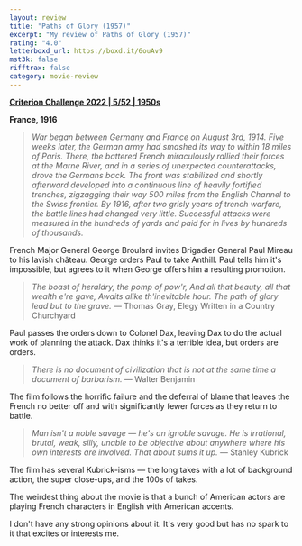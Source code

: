 ```yaml
---
layout: review
title: "Paths of Glory (1957)"
excerpt: "My review of Paths of Glory (1957)"
rating: "4.0"
letterboxd_url: https://boxd.it/6ouAv9
mst3k: false
rifftrax: false
category: movie-review
---
```


<b><a href="https://boxd.it/q4PJa/detail" target="_blank" rel="noopener">Criterion Challenge 2022 | 5/52 | 1950s</a></b>

<b>France, 1916</b>

<blockquote><i>War began between Germany and France on August 3rd, 1914. Five weeks later, the German army had smashed its way to within 18 miles of Paris. There, the battered French miraculously rallied their forces at the Marne River, and in a series of unexpected counterattacks, drove the Germans back. The front was stabilized and shortly afterward developed into a continuous line of heavily fortified trenches, zigzagging their way 500 miles from the English Channel to the Swiss frontier. By 1916, after two grisly years of trench warfare, the battle lines had changed very little. Successful attacks were measured in the hundreds of yards and paid for in lives by hundreds of thousands.</i></blockquote>

French Major General George Broulard invites Brigadier General Paul Mireau to his lavish château. George orders Paul to take Anthill. Paul tells him it's impossible, but agrees to it when George offers him a resulting promotion.

<blockquote><i>The boast of heraldry, the pomp of pow'r,
And all that beauty, all that wealth e're gave,
Awaits alike th'inevitable hour.
The path of glory lead but to the grave.</i>
— Thomas Gray, Elegy Written in a Country Churchyard</blockquote>

Paul passes the orders down to Colonel Dax, leaving Dax to do the actual work of planning the attack. Dax thinks it's a terrible idea, but orders are orders.

<blockquote><i>There is no document of civilization that is not at the same time a document of barbarism.</i>
— Walter Benjamin</blockquote>

The film follows the horrific failure and the deferral of blame that leaves the French no better off and with significantly fewer forces as they return to battle.

<blockquote><i>Man isn't a noble savage — he's an ignoble savage. He is irrational, brutal, weak, silly, unable to be objective about anywhere where his own interests are involved. That about sums it up.</i>
— Stanley Kubrick</blockquote>

The film has several Kubrick-isms — the long takes with a lot of background action, the super close-ups, and the 100s of takes.

The weirdest thing about the movie is that a bunch of American actors are playing French characters in English with American accents.

I don't have any strong opinions about it. It's very good but has no spark to it that excites or interests me.

